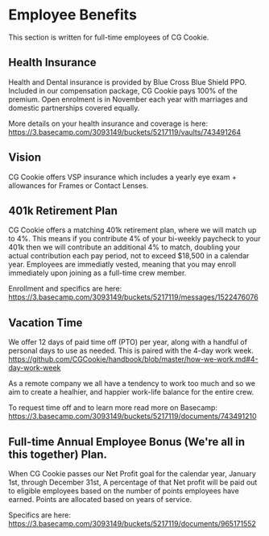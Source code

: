 # Employee Benefits

This section is written for full-time employees of CG Cookie. 

## Health Insurance

Health and Dental insurance is provided by Blue Cross Blue Shield PPO. Included in our compensation package, CG Cookie pays 100% of the premium. Open enrolment is in November each year with marriages and domestic partnerships covered equally. 

More details on your health insurance and coverage is here: https://3.basecamp.com/3093149/buckets/5217119/vaults/743491264

## Vision
CG Cookie offers VSP insurance which includes a yearly eye exam + allowances for Frames or Contact Lenses. 

## 401k Retirement Plan

CG Cookie offers a matching 401k retirement plan, where we will match up to 4%. This means if you contribute 4% of your bi-weekly paycheck to your 401k then we will contribute an additional 4% to match, doubling your actual contribution each pay period, not to exceed $18,500 in a calendar year. Employees are immediatly vested, meaning that you may enroll immediately upon joining as a full-time crew member.

Enrollment and specifics are here: https://3.basecamp.com/3093149/buckets/5217119/messages/1522476076

## Vacation Time

We offer 12 days of paid time off (PTO) per year, along with a handful of personal days to use as needed. This is paired with the 4-day work week. https://github.com/CGCookie/handbook/blob/master/how-we-work.md#4-day-work-week

As a remote company we all have a tendency to work too much and so we aim to create a healhier, and happier work-life balance for the entire crew. 

To request time off and to learn more read more on Basecamp: https://3.basecamp.com/3093149/buckets/5217119/documents/743491210


## Full-time Annual Employee Bonus (We're all in this together) Plan. 
When CG Cookie passes our Net Profit goal for the calendar year, January 1st, through December 31st, A percentage of that Net profit will be paid out to eligible employees based on the number of points employees have earned. Points are allocated based on years of service. 

Specifics are here: https://3.basecamp.com/3093149/buckets/5217119/documents/965171552

